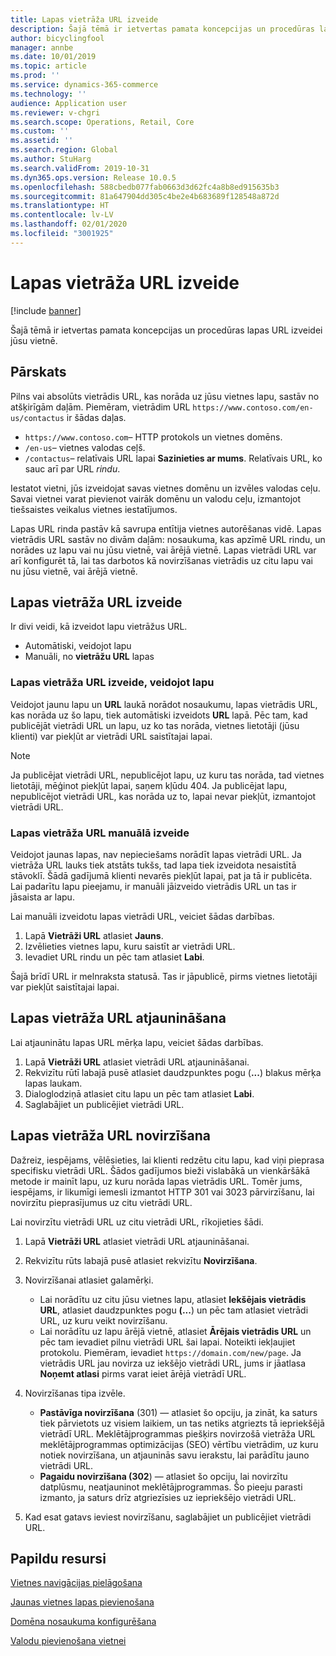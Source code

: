 ```yaml
---
title: Lapas vietrāža URL izveide
description: Šajā tēmā ir ietvertas pamata koncepcijas un procedūras lapas URL izveidei jūsu vietnē.
author: bicyclingfool
manager: annbe
ms.date: 10/01/2019
ms.topic: article
ms.prod: ''
ms.service: dynamics-365-commerce
ms.technology: ''
audience: Application user
ms.reviewer: v-chgri
ms.search.scope: Operations, Retail, Core
ms.custom: ''
ms.assetid: ''
ms.search.region: Global
ms.author: StuHarg
ms.search.validFrom: 2019-10-31
ms.dyn365.ops.version: Release 10.0.5
ms.openlocfilehash: 588cbedb077fab0663d3d62fc4a8b8ed915635b3
ms.sourcegitcommit: 81a647904dd305c4be2e4b683689f128548a872d
ms.translationtype: HT
ms.contentlocale: lv-LV
ms.lasthandoff: 02/01/2020
ms.locfileid: "3001925"
---
```

# <a name="create-a-page-url"></a>Lapas vietrāža URL izveide


[!include [banner](includes/banner.md)]

Šajā tēmā ir ietvertas pamata koncepcijas un procedūras lapas URL izveidei jūsu vietnē.

## <a name="overview"></a>Pārskats

Pilns vai absolūts vietrādis URL, kas norāda uz jūsu vietnes lapu, sastāv no atšķirīgām daļām. Piemēram, vietrādim URL `https://www.contoso.com/en-us/contactus` ir šādas daļas.

- `https://www.contoso.com`– HTTP protokols un vietnes domēns.
- `/en-us`– vietnes valodas ceļš.
- `/contactus`– relatīvais URL lapai **Sazinieties ar mums**. Relatīvais URL, ko sauc arī par URL *rindu*.

Iestatot vietni, jūs izveidojat savas vietnes domēnu un izvēles valodas ceļu. Savai vietnei varat pievienot vairāk domēnu un valodu ceļu, izmantojot tiešsaistes veikalus vietnes iestatījumos.

Lapas URL rinda pastāv kā savrupa entītija vietnes autorēšanas vidē. Lapas vietrādis URL sastāv no divām daļām: nosaukuma, kas apzīmē URL rindu, un norādes uz lapu vai nu jūsu vietnē, vai ārējā vietnē. Lapas vietrādi URL var arī konfigurēt tā, lai tas darbotos kā novirzīšanas vietrādis uz citu lapu vai nu jūsu vietnē, vai ārējā vietnē.

## <a name="create-a-page-url"></a>Lapas vietrāža URL izveide

Ir divi veidi, kā izveidot lapu vietrāžus URL.

- Automātiski, veidojot lapu
- Manuāli, no **vietrāžu URL** lapas

### <a name="create-a-page-url-when-you-create-a-page"></a>Lapas vietrāža URL izveide, veidojot lapu

Veidojot jaunu lapu un **URL** laukā norādot nosaukumu, lapas vietrādis URL, kas norāda uz šo lapu, tiek automātiski izveidots **URL** lapā. Pēc tam, kad publicējāt vietrādi URL un lapu, uz ko tas norāda, vietnes lietotāji (jūsu klienti) var piekļūt ar vietrādi URL saistītajai lapai.

> [!NOTE]
> Ja publicējat vietrādi URL, nepublicējot lapu, uz kuru tas norāda, tad vietnes lietotāji, mēģinot piekļūt lapai, saņem kļūdu 404. Ja publicējat lapu, nepublicējot vietrādi URL, kas norāda uz to, lapai nevar piekļūt, izmantojot vietrādi URL.

### <a name="manually-create-a-page-url"></a>Lapas vietrāža URL manuālā izveide

Veidojot jaunas lapas, nav nepieciešams norādīt lapas vietrādi URL. Ja vietrāža URL lauks tiek atstāts tukšs, tad lapa tiek izveidota nesaistītā stāvoklī. Šādā gadījumā klienti nevarēs piekļūt lapai, pat ja tā ir publicēta. Lai padarītu lapu pieejamu, ir manuāli jāizveido vietrādis URL un tas ir jāsaista ar lapu.

Lai manuāli izveidotu lapas vietrādi URL, veiciet šādas darbības.

1. Lapā **Vietrāži URL** atlasiet **Jauns**.
1. Izvēlieties vietnes lapu, kuru saistīt ar vietrādi URL.
1. Ievadiet URL rindu un pēc tam atlasiet **Labi**.

Šajā brīdī URL ir melnraksta statusā. Tas ir jāpublicē, pirms vietnes lietotāji var piekļūt saistītajai lapai.

## <a name="update-a-page-url"></a>Lapas vietrāža URL atjaunināšana

Lai atjauninātu lapas URL mērķa lapu, veiciet šādas darbības.

1. Lapā **Vietrāži URL** atlasiet vietrādi URL atjaunināšanai.
1. Rekvizītu rūtī labajā pusē atlasiet daudzpunktes pogu (**...**) blakus mērķa lapas laukam.
1. Dialoglodziņā atlasiet citu lapu un pēc tam atlasiet **Labi**.
1. Saglabājiet un publicējiet vietrādi URL.

## <a name="redirect-a-page-url"></a>Lapas vietrāža URL novirzīšana

Dažreiz, iespējams, vēlēsieties, lai klienti redzētu citu lapu, kad viņi pieprasa specifisku vietrādi URL. Šādos gadījumos bieži vislabākā un vienkāršākā metode ir mainīt lapu, uz kuru norāda lapas vietrādis URL. Tomēr jums, iespējams, ir likumīgi iemesli izmantot HTTP 301 vai 3023 pārvirzīšanu, lai novirzītu pieprasījumus uz citu vietrādi URL.

Lai novirzītu vietrādi URL uz citu vietrādi URL, rīkojieties šādi.

1. Lapā **Vietrāži URL** atlasiet vietrādi URL atjaunināšanai.
1. Rekvizītu rūts labajā pusē atlasiet rekvizītu **Novirzīšana**.
1. Novirzīšanai atlasiet galamērķi.

    - Lai norādītu uz citu jūsu vietnes lapu, atlasiet **Iekšējais vietrādis URL**, atlasiet daudzpunktes pogu **(...**) un pēc tam atlasiet vietrādi URL, uz kuru veikt novirzīšanu.
    - Lai norādītu uz lapu ārējā vietnē, atlasiet **Ārējais vietrādis URL** un pēc tam ievadiet pilnu vietrādi URL šai lapai. Noteikti iekļaujiet protokolu. Piemēram, ievadiet `https://domain.com/new/page`. Ja vietrādis URL jau novirza uz iekšējo vietrādi URL, jums ir jāatlasa **Noņemt atlasi** pirms varat ieiet ārējā vietrādī URL.

1. Novirzīšanas tipa izvēle.

    - **Pastāvīga novirzīšana** (301) — atlasiet šo opciju, ja zināt, ka saturs tiek pārvietots uz visiem laikiem, un tas netiks atgriezts tā iepriekšējā vietrādī URL. Meklētājprogrammas piešķirs novirzošā vietrāža URL meklētājprogrammas optimizācijas (SEO) vērtību vietrādim, uz kuru notiek novirzīšana, un atjauninās savu ierakstu, lai parādītu jauno vietrādi URL. 
    - **Pagaidu novirzīšana (302**) — atlasiet šo opciju, lai novirzītu datplūsmu, neatjauninot meklētājprogrammas. Šo pieeju parasti izmanto, ja saturs drīz atgriezīsies uz iepriekšējo vietrādi URL.

1. Kad esat gatavs ieviest novirzīšanu, saglabājiet un publicējiet vietrādi URL.

## <a name="additional-resources"></a>Papildu resursi

[Vietnes navigācijas pielāgošana](customize-site-navigation.md)

[Jaunas vietnes lapas pievienošana](add-new-page.md)

[Domēna nosaukuma konfigurēšana](configure-your-domain-name.md)

[Valodu pievienošana vietnei](add-languages-to-site.md)
